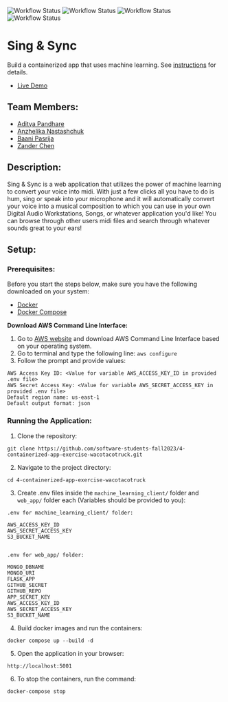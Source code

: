 ![Workflow Status](https://github.com/software-students-fall2023/4-containerized-app-exercise-wacotacotruck/actions/workflows/lint.yml/badge.svg?branch=main&kill_cache=1)
![Workflow Status](https://github.com/software-students-fall2023/4-containerized-app-exercise-wacotacotruck/actions/workflows/frontend.yml/badge.svg?branch=main&kill_cache=1)
![Workflow Status](https://github.com/software-students-fall2023/4-containerized-app-exercise-wacotacotruck/actions/workflows/backend.yml/badge.svg?branch=main&kill_cache=1)
![Workflow Status](https://github.com/software-students-fall2023/4-containerized-app-exercise-wacotacotruck/actions/workflows/ci.yml/badge.svg?branch=main&kill_cache=1)


# Sing & Sync

Build a containerized app that uses machine learning. See [instructions](./instructions.md) for details.
- [Live Demo](http://159.65.44.240:5001/)

## Team Members: 
- [Aditya Pandhare](https://github.com/awesomeadi00)
- [Anzhelika Nastashchuk](https://github.com/annsts)
- [Baani Pasrija](https://github.com/zeepxnflrp)
- [Zander Chen](https://github.com/ccczy-czy)

## Description:

Sing & Sync is a web application that utilizes the power of machine learning to convert your voice into midi. With just a few clicks all you have to do is hum, sing or speak into your microphone and it will automatically convert your voice into a musical composition to which you can use in your own Digital Audio Workstations, Songs, or whatever application you'd like! You can browse through other users midi files and search through whatever sounds great to your ears!

## Setup: 

### Prerequisites: 

Before you start the steps below, make sure you have the following downloaded on your system: 

- [Docker](https://docs.docker.com/get-docker/)
- [Docker Compose](https://docs.docker.com/compose/install/)

**Download AWS Command Line Interface:**

 1. Go to [AWS website](https://aws.amazon.com/cli/) and download AWS Command Line Interface based on your operating system.
 2. Go to terminal and type the following line: `aws configure`
 3. Follow the prompt and provide values:
 ```
 AWS Access Key ID: <Value for variable AWS_ACCESS_KEY_ID in provided .env file>
 AWS Secret Access Key: <Value for variable AWS_SECRET_ACCESS_KEY in provided .env file>
 Default region name: us-east-1
 Default output format: json
 ```

### Running the Application:

1. Clone the repository:
```
git clone https://github.com/software-students-fall2023/4-containerized-app-exercise-wacotacotruck.git
```

2. Navigate to the project directory: 
```
cd 4-containerized-app-exercise-wacotacotruck
```

3. Create .env files inside the `machine_learning_client/` folder and `web_app/` folder each (Variables should be provided to you):
```
.env for machine_learning_client/ folder:

AWS_ACCESS_KEY_ID
AWS_SECRET_ACCESS_KEY
S3_BUCKET_NAME


.env for web_app/ folder:

MONGO_DBNAME
MONGO_URI
FLASK_APP
GITHUB_SECRET
GITHUB_REPO
APP_SECRET_KEY
AWS_ACCESS_KEY_ID
AWS_SECRET_ACCESS_KEY
S3_BUCKET_NAME
```

4. Build docker images and run the containers:
```
docker compose up --build -d
```

5. Open the application in your browser:
```
http://localhost:5001
```

6. To stop the containers, run the command: 
```
docker-compose stop
```
